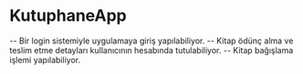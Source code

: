 # KutuphaneApp

-- Bir login sistemiyle uygulamaya giriş yapılabiliyor.
-- Kitap ödünç alma ve teslim etme detayları kullanıcının hesabında tutulabiliyor.
-- Kitap bağışlama işlemi yapılabiliyor.
